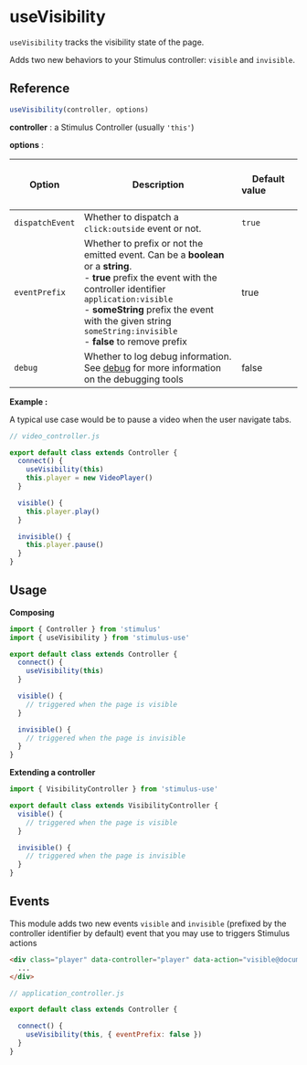 # useVisibility

`useVisibility` tracks the visibility state of the page.

Adds two new behaviors to your Stimulus controller: `visible` and `invisible`.

## Reference

```javascript
useVisibility(controller, options)
```

**controller** : a Stimulus Controller (usually `'this'`)

**options** :

| Option| Description |&nbsp; &nbsp; &nbsp; &nbsp; &nbsp; &nbsp;Default value&nbsp; &nbsp; &nbsp; &nbsp; &nbsp; &nbsp; &nbsp; &nbsp;|
|-----------------------|-------------|---------------------|
| `dispatchEvent` | Whether to dispatch a `click:outside` event or not.| `true` |
|`eventPrefix`| Whether to prefix or not the emitted event. Can be a **boolean** or a **string**.<br>- **true** prefix the event with the controller identifier `application:visible` <br>- **someString** prefix the event with the given string `someString:invisible` <br>- **false** to remove prefix  |true|
| `debug` | Whether to log debug information. See [debug](debug.md) for more information on the debugging tools|false|

**Example :**

A typical use case would be to pause a video when the user navigate tabs.

```js
// video_controller.js

export default class extends Controller {
  connect() {
    useVisibility(this)
    this.player = new VideoPlayer()
  }

  visible() {
    this.player.play()
  }

  invisible() {
    this.player.pause()
  }
}
```

## Usage

**Composing**

```js
import { Controller } from 'stimulus'
import { useVisibility } from 'stimulus-use'

export default class extends Controller {
  connect() {
    useVisibility(this)
  }

  visible() {
    // triggered when the page is visible
  }

  invisible() {
    // triggered when the page is invisible
  }
}
```

**Extending a controller**

```js
import { VisibilityController } from 'stimulus-use'

export default class extends VisibilityController {
  visible() {
    // triggered when the page is visible
  }

  invisible() {
    // triggered when the page is invisible
  }
}
```

## Events

This module adds two new events `visible` and `invisible` (prefixed by the controller identifier by default) event that you may use to triggers Stimulus actions

```html
<div class="player" data-controller="player" data-action="visible@document->player#play invisible@document->player#pause">
  ...
</div>
```

```js
// application_controller.js

export default class extends Controller {

  connect() {
    useVisibility(this, { eventPrefix: false })
  }
}
```
